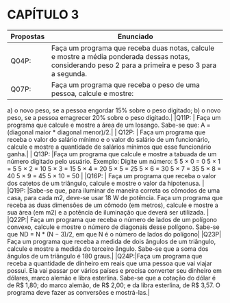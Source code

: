 # CAPÍTULO 3
| Propostas | Enunciado |
|------------|-----------|
| Q04P: | Faça um programa que receba duas notas, calcule e mostre a média ponderada dessas notas, considerando peso 2 para a primeira e peso 3 para a segunda.|
| Q07P: |Faça um programa que receba o peso de uma pessoa, calcule e mostre: 
a) o novo peso, se a pessoa engordar 15% sobre o peso digitado; 
b) o novo peso, se a pessoa emagrecer 20% sobre o peso digitado.|
|Q11P: | Faça um programa que calcule e mostre a área de um losango. Sabe-se que: A = (diagonal maior * diagonal menor)/2.|
| Q12P: | Faça um programa que receba o valor do salário mínimo e o valor do salário de um funcionário, calcule e mostre a quantidade de salários mínimos que esse funcionário ganha.|
| Q13P: |Faça um programa que calcule e mostre a tabuada de um número digitado pelo usuário. 
Exemplo:
Digite um número: 5
5 × 0 = 0
5 × 1 = 5
5 × 2 = 10
5 × 3 = 15
5 × 4 = 20
5 × 5 = 25
5 × 6 = 30
5 × 7 = 35
5 × 8 = 40
5 × 9 = 45
5 × 10 = 50 |
|Q16P: | Faça um programa que receba o valor dos catetos de um triângulo, calcule e mostre o valor da hipotenusa. |
|Q19P: |Sabe-se que, para iluminar de maneira correta os cômodos de uma casa, para cada m2, deve-se usar 18 W de potência. Faça um programa que receba as duas dimensões de um cômodo (em metros), calcule e mostre a sua área (em m2) e a potência de iluminação que deverá ser utilizada. |
|Q22P:| Faça um programa que receba o número de lados de um polígono convexo, calcule e mostre o número de diagonais desse polígono. Sabe-se que 
ND = N * (N − 3)/2, em que N é o número de lados do polígono|
|Q23P| Faça um programa que receba a medida de dois ângulos de um triângulo, calcule e mostre a medida do terceiro ângulo. Sabe-se que a soma dos ângulos de um triângulo é 180 graus.|
|Q24P:|Faça um programa que receba a quantidade de dinheiro em reais que uma pessoa que vai viajar possui. Ela vai passar por vários países e precisa converter seu dinheiro em dólares, marco alemão e libra esterlina. Sabe-se que a cotação do dólar é de R$ 1,80; do marco alemão, de R$ 2,00; e da libra esterlina, de R$ 3,57. O programa deve fazer as conversões e mostrá-las.|
